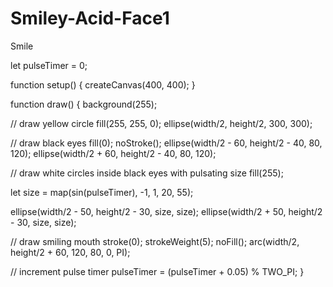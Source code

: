 # Smiley-Acid-Face1

Smile 

let pulseTimer = 0;

function setup() {
  createCanvas(400, 400);
}

function draw() {
  background(255);
  
  // draw yellow circle
  fill(255, 255, 0);
  ellipse(width/2, height/2, 300, 300);
  
  // draw black eyes
  fill(0);
  noStroke();
  ellipse(width/2 - 60, height/2 - 40, 80, 120);
  ellipse(width/2 + 60, height/2 - 40, 80, 120);
  
  // draw white circles inside black eyes with pulsating size
  fill(255);
  
  let size = map(sin(pulseTimer), -1, 1, 20, 55);
  
  ellipse(width/2 - 50, height/2 - 30, size, size);
  ellipse(width/2 + 50, height/2 - 30, size, size);
  
  // draw smiling mouth
  stroke(0);
  strokeWeight(5);
  noFill();
  arc(width/2, height/2 + 60, 120, 80, 0, PI);
  
  // increment pulse timer
  pulseTimer = (pulseTimer + 0.05) % TWO_PI;
}
